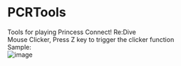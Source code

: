 # PCRTools  
Tools for playing Princess Connect! Re:Dive  
Mouse Clicker, Press Z key to trigger the clicker function  
Sample:  
![image](https://github.com/EKsumic/PCRTools/blob/master/sample.gif)   
